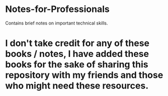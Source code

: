 # Notes-for-Professionals
Contains brief notes on important technical skills.
# I don't take credit for any of these books / notes, I have added these books for the sake of sharing this repository with my friends and those who might need these resources.
